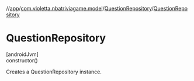 //[app](../../../index.md)/[com.violetta.nbatriviagame.model](../index.md)/[QuestionRepository](index.md)/[QuestionRepository](-question-repository.md)

# QuestionRepository

[androidJvm]\
constructor()

Creates a QuestionRepository instance.
